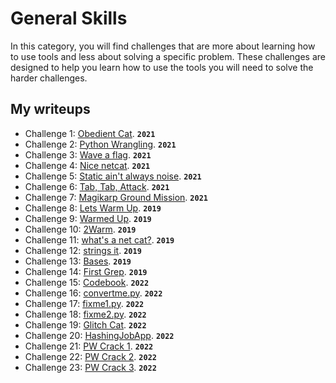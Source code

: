 # General Skills

In this category, you will find challenges that are more about learning how to use tools and less about solving a specific problem.  These challenges are designed to help you learn how to use the tools you will need to solve the harder challenges.

## My writeups

- Challenge 1: [Obedient Cat](./Obedient-Cat.md). **`2021`**
- Challenge 2: [Python Wrangling](./Python-Wrangling.md). **`2021`**
- Challenge 3: [Wave a flag](./Wave-a-flag.md). **`2021`**
- Challenge 4: [Nice netcat](./Nice-netcat.md). **`2021`**
- Challenge 5: [Static ain't always noise](./Static-ain't-always-noise.md). **`2021`**
- Challenge 6: [Tab, Tab, Attack](./Tab-Tab-Attack.md). **`2021`**
- Challenge 7: [Magikarp Ground Mission](./Magikarp-Ground-Mission.md). **`2021`**
- Challenge 8: [Lets Warm Up](./Lets-Warm-Up.md). **`2019`**
- Challenge 9: [Warmed Up](./Warmed-Up.md). **`2019`**
- Challenge 10: [2Warm](./2Warm.md). **`2019`**
- Challenge 11: [what's a net cat?](./what's-a-net-cat.md). **`2019`**
- Challenge 12: [strings it](./strings-it.md). **`2019`**
- Challenge 13: [Bases](./bases.md). **`2019`**
- Challenge 14: [First Grep](./First-Grep.md). **`2019`**
- Challenge 15: [Codebook](./Codebook.md). **`2022`**
- Challenge 16: [convertme.py](./convertme.py.md). **`2022`**
- Challenge 17: [fixme1.py](./fixme1.py.md). **`2022`**
- Challenge 18: [fixme2.py](./fixme2.py.md). **`2022`**
- Challenge 19: [Glitch Cat](./Glitch-Cat.md). **`2022`**
- Challenge 20: [HashingJobApp](./HashingJobApp.md). **`2022`**
- Challenge 21: [PW Crack 1](./PW-Crack-1.md). **`2022`**
- Challenge 22: [PW Crack 2](./PW-Crack-2.md). **`2022`**
- Challenge 23: [PW Crack 3](./PW-Crack-3.md). **`2022`**
